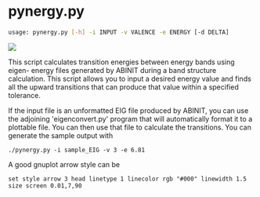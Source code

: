 pynergy.py
==============

```sh
usage: pynergy.py [-h] -i INPUT -v VALENCE -e ENERGY [-d DELTA]
```

![](bands.png)

This script calculates transition energies between energy bands using eigen-
energy files generated by ABINIT during a band structure calculation. This
script allows you to input a desired energy value and finds all the upward
transitions that can produce that value within a specified tolerance.

If the input file is an unformatted EIG file produced by ABINIT, you can use
the adjoining 'eigenconvert.py' program that will automatically format it to a
plottable file. You can then use that file to calculate the transitions.
You can generate the sample output with 

```
./pynergy.py -i sample_EIG -v 3 -e 6.81
```

A good gnuplot arrow style can be

```
set style arrow 3 head linetype 1 linecolor rgb "#000" linewidth 1.5 size screen 0.01,7,90
```

